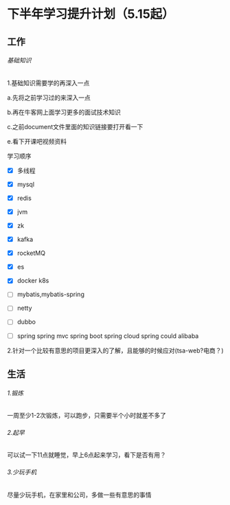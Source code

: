 # 					下半年学习提升计划（5.15起）

## 工作

###### 基础知识

1.基础知识需要学的再深入一点

 a.先将之前学习过的来深入一点

 b.再在牛客网上面学习更多的面试技术知识

 c.之前document文件里面的知识链接要打开看一下

 e.看下开课吧视频资料

   学习顺序

- [x] 多线程

- [x] mysql

- [x] redis

- [x] jvm

- [x] zk

- [x] kafka

- [x] rocketMQ

- [x] es 

- [x] docker k8s

- [ ] mybatis,mybatis-spring

- [ ] netty

- [ ] dubbo

- [ ] spring spring mvc spring boot spring cloud spring could alibaba

  


2.针对一个比较有意思的项目更深入的了解，且能够的时候应对(tsa-web?电商？)



## 生活

###### 1.锻炼

一周至少1-2次锻炼，可以跑步，只需要半个小时就差不多了

###### 2.起早

可以试一下11点就睡觉，早上6点起来学习，看下是否有用？

###### 3.少玩手机

尽量少玩手机，在家里和公司，多做一些有意思的事情


